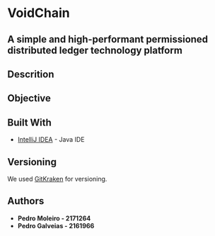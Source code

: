 # VoidChain

## A simple and high-performant permissioned distributed ledger technology platform

## Descrition

## Objective

## Built With

* [IntelliJ IDEA](https://www.jetbrains.com/idea/) - Java IDE

## Versioning

We used [GitKraken](https://www.gitkraken.com/) for versioning.

## Authors

* **Pedro Moleiro - 2171264**
* **Pedro Galveias - 2161966**
